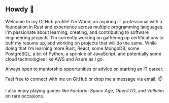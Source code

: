 ## Howdy 🤠

Welcome to my GitHub profile! I'm Wood, an aspiring IT professional with a foundation in Rust and experience across multiple programming languages. I'm passionate about learning, creating, and contributing to software engineering projects. I’m currently working on gathering up certifications to buff my resume up, and working on projects that will do the same. While doing that I'm learning more Rust, React, some MongoDB, some PostgreSQL, a bit of Python, a sprinkle of JavaScript, and potentially some cloud technologies like AWS and Azure as I go.

Always open to mentorship opportunities or advice on starting an IT career.

Feel free to connect with me on GitHub or drop me a message via email. 📫
  
I also enjoy playing games like *Factorio: Space Age*, *OpenTTD*, and *Valheim* on rare occasions.
